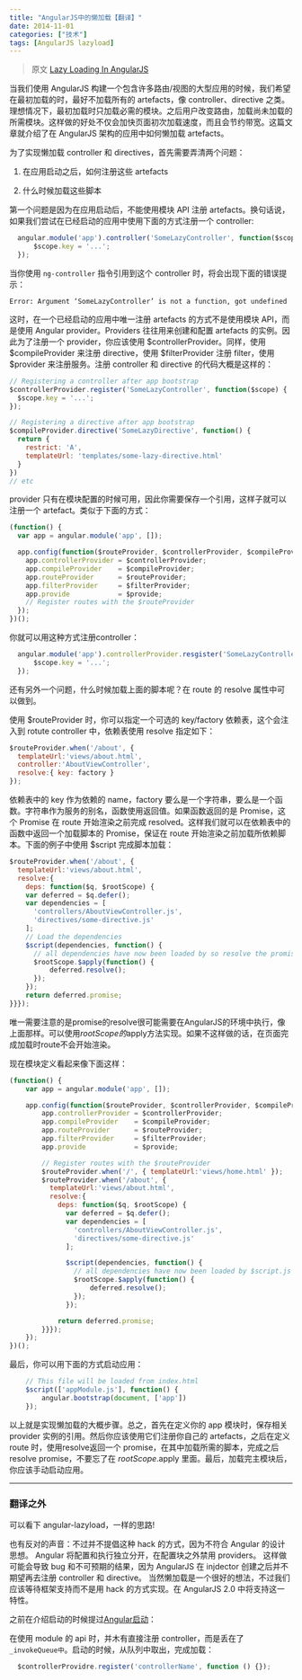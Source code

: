 ```yaml
---
title: "AngularJS中的懒加载【翻译】"
date: 2014-11-01
categories: ["技术"]
tags: [AngularJS lazyload]
---
```


> 原文 [Lazy Loading In AngularJS](http://ify.io/lazy-loading-in-angularjs/)

当我们使用 AngularJS 构建一个包含许多路由/视图的大型应用的时候，我们希望在最初加载的时，最好不加载所有的 artefacts，像 controller、directive 之类。理想情况下，最初加载时只加载必需的模块。之后用户改变路由，加载尚未加载的所需模块。这样做的好处不仅会加快页面初次加载速度，而且会节约带宽。这篇文章就介绍了在 AngularJS 架构的应用中如何懒加载 artefacts。

<!-- more -->

为了实现懒加载 controller 和 directives，首先需要弄清两个问题：

1. 在应用启动之后，如何注册这些 artefacts

2. 什么时候加载这些脚本

第一个问题是因为在应用启动后，不能使用模块 API 注册 artefacts。换句话说，如果我们尝试在已经启动的应用中使用下面的方式注册一个 controller:

```js
  angular.module('app').controller('SomeLazyController', function($scope) {
      $scope.key = '...';
  });
```

当你使用 `ng-controller` 指令引用到这个 controller 时，将会出现下面的错误提示：

`Error: Argument ‘SomeLazyController’ is not a function, got undefined`

这时，在一个已经启动的应用中唯一注册 artefacts 的方式不是使用模块 API，而是使用 Angular provider。Providers 往往用来创建和配置 artefacts 的实例。因此为了注册一个 provider，你应该使用 $controllerProvider。同样，使用 $compileProvider 来注册 directive，使用 $filterProvider 注册 filter，使用 $provider 来注册服务。注册 controller 和 directive 的代码大概是这样的：

```js
// Registering a controller after app bootstrap
$controllerProvider.register('SomeLazyController', function($scope) {
  $scope.key = '...';
});

// Registering a directive after app bootstrap
$compileProvider.directive('SomeLazyDirective', function() {
  return {
    restrict: 'A',
    templateUrl: 'templates/some-lazy-directive.html'
  }
})
// etc
```

provider 只有在模块配置的时候可用，因此你需要保存一个引用，这样子就可以注册一个 artefact。类似于下面的方式：

```js
(function() {
  var app = angular.module('app', []);

  app.config(function($routeProvider, $controllerProvider, $compileProvider, $filterProvider, $provide) {
    app.controllerProvider = $controllerProvider;
    app.compileProvider    = $compileProvider;
    app.routeProvider      = $routeProvider;
    app.filterProvider     = $filterProvider;
    app.provide            = $provide;
    // Register routes with the $routeProvider
  });
})();
```

你就可以用这种方式注册controller：
```js  
  angular.module('app').controllerProvider.resgister('SomeLazyController', function($scope) {
      $scope.key = '...';
  });
```
还有另外一个问题，什么时候加载上面的脚本呢？在 route 的 resolve 属性中可以做到。

使用 $routeProvider 时，你可以指定一个可选的 key/factory 依赖表，这个会注入到 rotute controller 中，依赖表使用 resolve 指定如下：

```js
$routeProvider.when('/about', {
  templateUrl:'views/about.html',
  controller:'AboutViewController',
  resolve:{ key: factory }
});
```

依赖表中的 key 作为依赖的 name，factory 要么是一个字符串，要么是一个函数。字符串作为服务的别名，函数使用返回值。如果函数返回的是 Promise，这个 Promise 在 route 开始渲染之前完成 resolved。这样我们就可以在依赖表中的函数中返回一个加载脚本的 Promise，保证在 route 开始渲染之前加载所依赖脚本。下面的例子中使用 $script 完成脚本加载：

```js
$routeProvider.when('/about', {
  templateUrl:'views/about.html',
  resolve:{
    deps: function($q, $rootScope) {
    var deferred = $q.defer();
    var dependencies = [
      'controllers/AboutViewController.js',
      'directives/some-directive.js'
    ];
    // Load the dependencies
    $script(dependencies, function() {
      // all dependencies have now been loaded by so resolve the promise
      $rootScope.$apply(function() {
          deferred.resolve();
      });
    });
    return deferred.promise;
}}});
```

唯一需要注意的是promise的resolve很可能需要在AngularJS的环境中执行，像上面那样。可以使用$rootScope的$apply方法实现。如果不这样做的话，在页面完成加载时route不会开始渲染。

现在模块定义看起来像下面这样：

```js
(function() {
    var app = angular.module('app', []);

    app.config(function($routeProvider, $controllerProvider, $compileProvider, $filterProvider, $provide) {
        app.controllerProvider = $controllerProvider;
        app.compileProvider    = $compileProvider;
        app.routeProvider      = $routeProvider;
        app.filterProvider     = $filterProvider;
        app.provide            = $provide;

        // Register routes with the $routeProvider
        $routeProvider.when('/', { templateUrl:'views/home.html' });
        $routeProvider.when('/about', {
          templateUrl:'views/about.html',
          resolve:{
            deps: function($q, $rootScope) {
              var deferred = $q.defer();
              var dependencies = [
                'controllers/AboutViewController.js',
                'directives/some-directive.js'
              ];

              $script(dependencies, function() {
                // all dependencies have now been loaded by $script.js so resolve the promise
                $rootScope.$apply(function() {
                    deferred.resolve();
                });
              });

            return deferred.promise;
        }}});
    });
})();
```

最后，你可以用下面的方式启动应用：
```js
    // This file will be loaded from index.html
    $script(['appModule.js'], function() {
        angular.bootstrap(document, ['app'])
    });
```
以上就是实现懒加载的大概步骤。总之，首先在定义你的 app 模块时，保存相关 provider 实例的引用。然后你应该使用它们注册你自己的 artefacts，之后在定义 route 时，使用resolve返回一个 promise，在其中加载所需的脚本，完成之后 resolve promise，不要忘了在 $rootScope.$apply 里面。最后，加载完主模块后，你应该手动启动应用。

***

### 翻译之外

可以看下 angular-lazyload，一样的思路!

也有反对的声音：不过并不提倡这种 hack 的方式，因为不符合 Angular 的设计思想。 Angular 将配置和执行独立分开，在配置块之外禁用 providers。
这样做可能会导致 bug 和不可预期的结果，因为 AngularJS 在 injdector 创建之后并不期望再去注册 controller 和 directive。
当然懒加载是一个很好的想法，不过我们应该等待框架支持而不是用 hack 的方式实现。在 AngularJS 2.0 中将支持这一特性。

之前在介绍启动的时候提过[Angular启动](http://fedeoo.github.io/%E7%BF%BB%E8%AF%91/2014/11/03/angular-bootstrap/)：

在使用 module 的 api 时，并木有直接注册 controller，而是丢在了 `_invokeQueue中`。启动的时候，从队列中取出，完成加载：
```js
  $controllerProvidre.register('controllerName', function () {});
```
